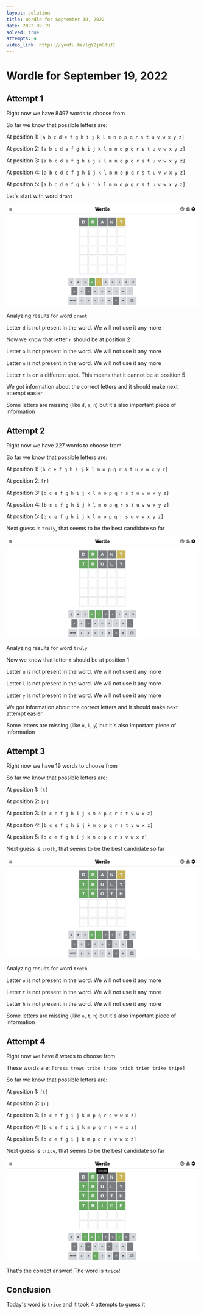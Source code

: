 ```yaml
---
layout: solution
title: Wordle for September 19, 2022
date: 2022-09-19
solved: true
attempts: 4
video_link: https://youtu.be/lgY2jmG3uJI
---
```


# Wordle for September 19, 2022

## Attempt 1

Right now we have 8497 words to choose from

So far we know that possible letters are:

At position 1: `[a b c d e f g h i j k l m n o p q r s t u v w x y z]`

At position 2: `[a b c d e f g h i j k l m n o p q r s t u v w x y z]`

At position 3: `[a b c d e f g h i j k l m n o p q r s t u v w x y z]`

At position 4: `[a b c d e f g h i j k l m n o p q r s t u v w x y z]`

At position 5: `[a b c d e f g h i j k l m n o p q r s t u v w x y z]`

Let's start with word `drant`

![Attempt 1](2022-09-19/attempt-1.png)

Analyzing results for word `drant`

Letter `d` is not present in the word. We will not use it any more

Now we know that letter `r` should be at position 2

Letter `a` is not present in the word. We will not use it any more

Letter `n` is not present in the word. We will not use it any more

Letter `t` is on a different spot. This means that it cannot be at position 5

We got information about the correct letters and it should make next attempt easier

Some letters are missing (like `d`, `a`, `n`) but it's also important piece of information



## Attempt 2

Right now we have 227 words to choose from

So far we know that possible letters are:

At position 1: `[b c e f g h i j k l m o p q r s t u v w x y z]`

At position 2: `[r]`

At position 3: `[b c e f g h i j k l m o p q r s t u v w x y z]`

At position 4: `[b c e f g h i j k l m o p q r s t u v w x y z]`

At position 5: `[b c e f g h i j k l m o p q r s u v w x y z]`

Next guess is `truly`, that seems to be the best candidate so far

![Attempt 2](2022-09-19/attempt-2.png)

Analyzing results for word `truly`

Now we know that letter `t` should be at position 1

Letter `u` is not present in the word. We will not use it any more

Letter `l` is not present in the word. We will not use it any more

Letter `y` is not present in the word. We will not use it any more

We got information about the correct letters and it should make next attempt easier

Some letters are missing (like `u`, `l`, `y`) but it's also important piece of information



## Attempt 3

Right now we have 19 words to choose from

So far we know that possible letters are:

At position 1: `[t]`

At position 2: `[r]`

At position 3: `[b c e f g h i j k m o p q r s t v w x z]`

At position 4: `[b c e f g h i j k m o p q r s t v w x z]`

At position 5: `[b c e f g h i j k m o p q r s v w x z]`

Next guess is `troth`, that seems to be the best candidate so far

![Attempt 3](2022-09-19/attempt-3.png)

Analyzing results for word `troth`

Letter `o` is not present in the word. We will not use it any more

Letter `t` is not present in the word. We will not use it any more

Letter `h` is not present in the word. We will not use it any more

Some letters are missing (like `o`, `t`, `h`) but it's also important piece of information



## Attempt 4

Right now we have 8 words to choose from

These words are: `[tress trews tribe trice trick trier trike tripe]`

So far we know that possible letters are:

At position 1: `[t]`

At position 2: `[r]`

At position 3: `[b c e f g i j k m p q r s v w x z]`

At position 4: `[b c e f g i j k m p q r s v w x z]`

At position 5: `[b c e f g i j k m p q r s v w x z]`

Next guess is `trice`, that seems to be the best candidate so far

![Attempt 4](2022-09-19/attempt-4.png)

That's the correct answer! The word is `trice`!

## Conclusion

Today's word is `trice` and it took 4 attempts to guess it

